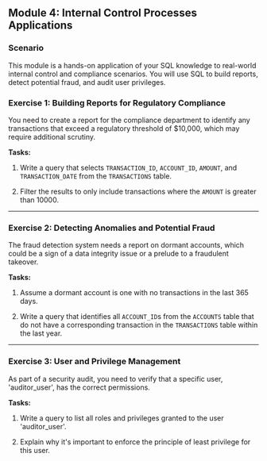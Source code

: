 ## Module 4: Internal Control Processes Applications

### Scenario

This module is a hands-on application of your SQL knowledge to real-world internal control and compliance scenarios. You will use SQL to build reports, detect potential fraud, and audit user privileges.

### Exercise 1: Building Reports for Regulatory Compliance

You need to create a report for the compliance department to identify any transactions that exceed a regulatory threshold of $10,000, which may require additional scrutiny.

**Tasks:**

1.  Write a query that selects `TRANSACTION_ID`, `ACCOUNT_ID`, `AMOUNT`, and `TRANSACTION_DATE` from the `TRANSACTIONS` table.

2.  Filter the results to only include transactions where the `AMOUNT` is greater than 10000.

-----

### Exercise 2: Detecting Anomalies and Potential Fraud

The fraud detection system needs a report on dormant accounts, which could be a sign of a data integrity issue or a prelude to a fraudulent takeover.

**Tasks:**

1.  Assume a dormant account is one with no transactions in the last 365 days.

2.  Write a query that identifies all `ACCOUNT_ID`s from the `ACCOUNTS` table that do not have a corresponding transaction in the `TRANSACTIONS` table within the last year.

-----

### Exercise 3: User and Privilege Management

As part of a security audit, you need to verify that a specific user, 'auditor\_user', has the correct permissions.

**Tasks:**

1.  Write a query to list all roles and privileges granted to the user 'auditor\_user'.

2.  Explain why it's important to enforce the principle of least privilege for this user.
